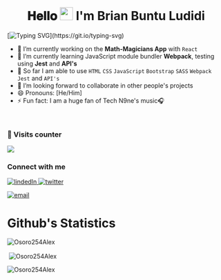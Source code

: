 <h1 align='center' style = 'margin-top:50px'>𝐇𝐞𝐥𝐥𝐨 <img src="https://raw.githubusercontent.com/iampavangandhi/iampavangandhi/master/gifs/Hi.gif" width="30px"> I'm Brian Buntu Ludidi</h1>

[![Typing SVG](https://readme-typing-svg.demolab.com?font=Fira+Code&size=40&pause=1000&center=true&vCenter=true&width=1000&height=52&lines=an+aspiring+Full-Stack+Software+Developer;kindly+follow+me;and+give+a+⭐+/+star+to+any+repo+you+liked;)](https://git.io/typing-svg)



- 🔭 I’m currently working on the **Math-Magicians App** with `React`
- 🌱 I’m currently learning JavaScript module bundler **Webpack**, testing using **Jest** and **API's**
- 👯 So far I am able to use `HTML` `CSS` `JavaScript` `Bootstrap` `SASS` `Webpack` `Jest` and `API's`
- 🤔 I’m looking forward to collaborate in other people's projects
- 😄 Pronouns: [He/Him]
- ⚡ Fun fact: I am a huge fan of Tech N9ne's music🎧 

<br />
<h3> 👱 Visits counter </h3>
<img src="https://profile-counter.glitch.me/Bludidi/count.svg" />
<br />

<h3>Connect with me</h3>

<div style="margin-top:10px">
  <div>
    <a  href="https://www.linkedin.com/in/brian-ludidi-92754174/" target="_blank">
      <img src="https://img.shields.io/badge/Linked%20In-0A66C2.svg?style=for-the-badge&logo=linkedin&logoColor=white" alt="lindedIn"/>
    </a>
    <a href="https://twitter.com/BB_Ludidi" target="_blank">
      <img src="https://img.shields.io/badge/Twitter-1DA1F2.svg?style=for-the-badge&logo=twitter&logoColor=white" alt="twitter"/>
    </a>
    <p>
  <a href="mailto:bludidi5@gmail.com@gmail.com?subject=Feedback%20From%20Github&body=Hello," target="_blank">
    <img src="https://img.shields.io/badge/Gmail-D14836?style=for-the-badge&logo=gmail&logoColor=white" alt="email"/>
  </a>
</p>
  </div>
</div>
<p>

# Github's Statistics 

<p><img align="center" src="https://github-readme-stats.vercel.app/api/top-langs?username=Bludidi&theme=tokyonight&show_icons=true&locale=en&layout=compact" alt="Osoro254Alex" /></p>

<p>&nbsp;<img align="center" src="https://github-readme-stats.vercel.app/api?username=Bludidi&theme=tokyonight&show_icons=true&locale=en" alt="Osoro254Alex" /></p>

<p><img align="center" src="https://github-readme-streak-stats.herokuapp.com/?user=Bludidi&theme=tokyonight" alt="Osoro254Alex" /></p>
